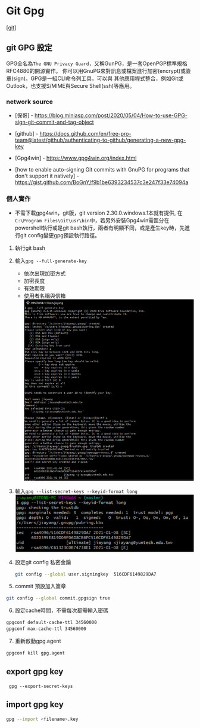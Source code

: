 # Git Gpg
[[git]]
## git GPG 設定
GPG全名為`The GNU Privacy Guard`，又稱GunPG，是一套OpenPGP標準規格RFC4880的開源實作。
你可以用GnuPG來對訊息或檔案進行加密(encrypt)或簽章(sign)。GPG是一組CLI命令列工具，可以與
其他應用程式整合，例如Git或Outlook，也支援S/MIME與Secure Shell(ssh)等應用。

### network source
* [保哥] - https://blog.miniasp.com/post/2020/05/04/How-to-use-GPG-sign-git-commit-and-tag-object
* [github] - https://docs.github.com/en/free-pro-team@latest/github/authenticating-to-github/generating-a-new-gpg-key
* [Gpg4win] - https://www.gpg4win.org/index.html
  
* [how to enable auto-signing Git commits with GnuPG for programs that don't support it natively] - https://gist.github.com/BoGnY/f9b1be6393234537c3e247f33e74094a

### 個人實作
- 不需下載gpg4win，git版，git version 2.30.0.windows.1本就有提供, 在`C:\Program Files\Git\usr\bin`中，若另外安裝Gpg4win需區分在powershell執行或是git bash執行，兩者有明顯不同，或是產生key時，先進行git config變更gpg預設執行路徑。

1. 執行git bash
2. 輸入`gpg --full-generate-key`
   
   - 依次出現加密方式
   - 加密長度
   - 有效期限
   - 使用者名稱與信箱
![generate](/assets/images/git/gpg/gpgkey-1.png)

3. 輸入`gpg --list-secret-keys --keyid-format long`
![secret-keys](/assets/images/git/gpg/gpgkey-2.png)

4. 設定git config 私密金鑰
   ````bash
   git config --global user.signingkey  516CDF6149829DA7
   ````
5. commit 預設加入簽章
````bash
git config --global commit.gpgsign true
````
6. 設定cache時間，不需每次都需輸入密碼
````bash
gpgconf default-cache-ttl 34560000
gpgconf max-cache-ttl 34560000
````
7. 重新啟動gpg.agent
````bash
gpgconf kill gpg.agent
````

## export gpg key

```git
 gpg --export-secret-keys 
```

## import gpg key

```bash
gpg --import <filename>.key
```


[//begin]: # "Autogenerated link references for markdown compatibility"
[git]: ../learning/git/git.md "git"
[//end]: # "Autogenerated link references"